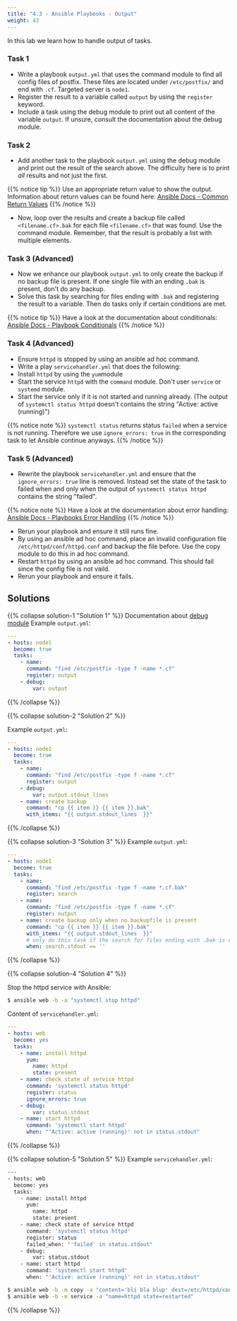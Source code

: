 ```yaml
---
title: "4.3 - Ansible Playbooks - Output"
weight: 43
---
```


In this lab we learn how to handle output of tasks.

### Task 1

- Write a playbook `output.yml` that uses the command module to find all config files of postfix. These files are located under `/etc/postfix/` and end with `.cf`. Targeted server is `node1`.
- Register the result to a variable called `output` by using the `register` keyword.
- Include a task using the debug module to print out all content of the variable `output`. If unsure, consult the documentation about the debug module.

### Task 2
- Add another task to the playbook `output.yml` using the debug module and print out the result of the search above. The difficulty here is to  print *all* results and not just the first.

{{% notice tip %}}
Use an appropriate return value to show the output. Information about return values can be found here: [Ansible Docs - Common Return Values](https://docs.ansible.com/ansible/latest/reference_appendices/common_return_values.html)
{{% /notice %}}

- Now, loop over the results and create a backup file called `<filename.cf>.bak` for each file `<filename.cf>` that was found. Use the command module. Remember, that the result is probably a list with multiple elements.

### Task 3 (Advanced)
- Now we enhance our playbook `output.yml` to only create the backup if no backup file is present. If one single file with an ending `.bak` is present, don't do any backup.
- Solve this task by searching for files ending with `.bak` and registering the result to a variable. Then do tasks only if certain conditions are met.

{{% notice tip %}}
Have a look at the documentation about conditionals: [Ansible Docs - Playbook Conditionals](https://docs.ansible.com/ansible/latest/user_guide/playbooks_conditionals.html)
{{% /notice %}}

### Task 4 (Advanced)
- Ensure `httpd` is stopped by using an ansible ad hoc command.
- Write a play `servicehandler.yml` that does the following:
- Install `httpd` by using the `yum`module
- Start the service `httpd` with the `command` module. Don't user `service` or `systemd` module. 
- Start the service only if it is not started and running already. (The output of `systemctl status httpd` doesn't contains the string "Active: active (running)")

{{% notice note %}}
`systemctl status` returns status `failed` when a service is not running. Therefore we use `ignore_errors: true` in the corresponding task to let Ansible continue anyways.
{{% /notice %}}

### Task 5 (Advanced)
- Rewrite the playbook `servicehandler.yml` and ensure that the `ignore_errors: true` line is removed. Instead set the state of the task to failed when and only when the output of `systemctl status httpd` contains the string "failed".

{{% notice note %}}
Have a look at the documentation about error handling: [Ansible Docs - Playbooks Error Handling](https://docs.ansible.com/ansible/latest/user_guide/playbooks_error_handling.html)
{{% /notice %}}

- Rerun your playbook and ensure it still runs fine.
- By using an ansible ad hoc command, place an invalid configuration file `/etc/httpd/conf/httpd.conf` and backup the file before. Use the copy module to do this in ad hoc command.
- Restart `httpd` by using an ansible ad hoc command. This should fail since the config file is not vaild.
- Rerun your playbook and ensure it fails. 

## Solutions

{{% collapse solution-1 "Solution 1" %}}
Documentation about [debug module](https://docs.ansible.com/ansible/latest/modules/debug_module.html)
Example `output.yml`:
```yaml
---
- hosts: node1
  become: true
  tasks:
    - name: 
      command: "find /etc/postfix -type f -name *.cf"
      register: output
    - debug:
        var: output
```

{{% /collapse %}}

{{% collapse solution-2 "Solution 2" %}}

Example `output.yml`:
```yaml
---
- hosts: node1
  become: true
  tasks:
    - name:
      command: "find /etc/postfix -type f -name *.cf"
      register: output
    - debug:
        var: output.stdout_lines
    - name: create backup
      command: "cp {{ item }} {{ item }}.bak"
      with_items: "{{ output.stdout_lines  }}"
```
{{% /collapse %}}

{{% collapse solution-3 "Solution 3" %}}
Example `output.yml`:
```yaml
---
- hosts: node1
  become: true
  tasks:
    - name:
      command: "find /etc/postfix -type f -name *.cf.bak"
      register: search
    - name: 
      command: "find /etc/postfix -type f -name *.cf"
      register: output
    - name: create backup only when no backupfile is present
      command: "cp {{ item }} {{ item }}.bak"
      with_items: "{{ output.stdout_lines  }}"
      # only do this task if the search for files ending with .bak is empty>
      when: search.stdout == ''
```
{{% /collapse %}}

{{% collapse solution-4 "Solution 4" %}}

Stop the httpd service with Ansible:
```bash
$ ansible web -b -a "systemctl stop httpd"
``` 

Content of `servicehandler.yml`:
```yaml
---
- hosts: web
  become: yes
  tasks:
    - name: install httpd
      yum:
        name: httpd
        state: present
    - name: check state of service httpd
      command: 'systemctl status httpd'
      register: status
      ignore_errors: true
    - debug:
        var: status.stdout
    - name: start httpd
      command: 'systemctl start httpd'
      when: "'Active: active (running)' not in status.stdout"
```
{{% /collapse %}}

{{% collapse solution-5 "Solution 5" %}}
Example `servicehandler.yml`:
```bash
---
- hosts: web
  become: yes
  tasks:
    - name: install httpd
      yum:
        name: httpd
        state: present
    - name: check state of service httpd
      command: 'systemctl status httpd'
      register: status
      failed_when: "'failed' in status.stdout"
    - debug:
        var: status.stdout
    - name: start httpd
      command: 'systemctl start httpd'
      when: "'Active: active (running)' not in status.stdout"
```

```bash
$ ansible web -b -m copy -a "content='bli bla blup' dest=/etc/httpd/conf/httpd.conf backup=yes"
$ ansible web -b -m service -a "name=httpd state=restarted"
```
{{% /collapse %}}
